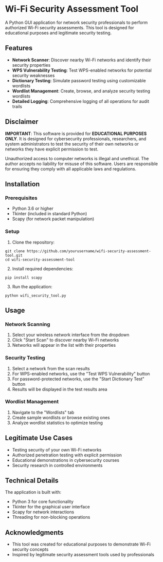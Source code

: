# Wi-Fi Security Assessment Tool

A Python GUI application for network security professionals to perform authorized Wi-Fi security assessments. This tool is designed for educational purposes and legitimate security testing.

## Features

- **Network Scanner**: Discover nearby Wi-Fi networks and identify their security properties
- **WPS Vulnerability Testing**: Test WPS-enabled networks for potential security weaknesses
- **Dictionary Testing**: Simulate password testing using customizable wordlists
- **Wordlist Management**: Create, browse, and analyze security testing wordlists
- **Detailed Logging**: Comprehensive logging of all operations for audit trails

## Disclaimer

**IMPORTANT**: This software is provided for **EDUCATIONAL PURPOSES ONLY**. It is designed for cybersecurity professionals, researchers, and system administrators to test the security of their own networks or networks they have explicit permission to test.

Unauthorized access to computer networks is illegal and unethical. The author accepts no liability for misuse of this software. Users are responsible for ensuring they comply with all applicable laws and regulations.

## Installation

### Prerequisites

- Python 3.6 or higher
- Tkinter (included in standard Python)
- Scapy (for network packet manipulation)

### Setup

1. Clone the repository:
```
git clone https://github.com/yourusername/wifi-security-assessment-tool.git
cd wifi-security-assessment-tool
```

2. Install required dependencies:
```
pip install scapy
```

3. Run the application:
```
python wifi_security_tool.py
```

## Usage

### Network Scanning

1. Select your wireless network interface from the dropdown
2. Click "Start Scan" to discover nearby Wi-Fi networks
3. Networks will appear in the list with their properties

### Security Testing

1. Select a network from the scan results
2. For WPS-enabled networks, use the "Test WPS Vulnerability" button
3. For password-protected networks, use the "Start Dictionary Test" button
4. Results will be displayed in the test results area

### Wordlist Management

1. Navigate to the "Wordlists" tab
2. Create sample wordlists or browse existing ones
3. Analyze wordlist statistics to optimize testing

## Legitimate Use Cases

- Testing security of your own Wi-Fi networks
- Authorized penetration testing with explicit permission
- Educational demonstrations in cybersecurity courses
- Security research in controlled environments

## Technical Details

The application is built with:
- Python 3 for core functionality
- Tkinter for the graphical user interface
- Scapy for network interactions
- Threading for non-blocking operations

## Acknowledgments

- This tool was created for educational purposes to demonstrate Wi-Fi security concepts
- Inspired by legitimate security assessment tools used by professionals
